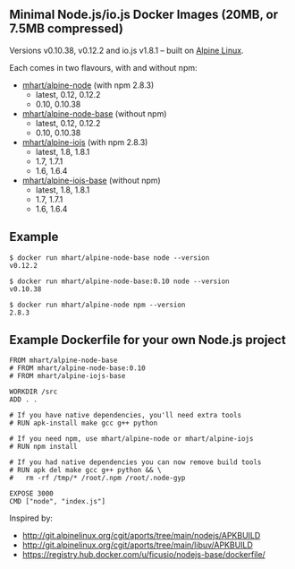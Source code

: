 Minimal Node.js/io.js Docker Images (20MB, or 7.5MB compressed)
---------------------------------------------------------

Versions v0.10.38, v0.12.2 and io.js v1.8.1 –
built on [Alpine Linux](http://alpinelinux.org/).

Each comes in two flavours, with and without npm:

- [mhart/alpine-node](https://registry.hub.docker.com/u/mhart/alpine-node/) (with npm 2.8.3)
  - latest, 0.12, 0.12.2
  - 0.10, 0.10.38
- [mhart/alpine-node-base](https://registry.hub.docker.com/u/mhart/alpine-node-base/) (without npm)
  - latest, 0.12, 0.12.2
  - 0.10, 0.10.38
- [mhart/alpine-iojs](https://registry.hub.docker.com/u/mhart/alpine-iojs/) (with npm 2.8.3)
  - latest, 1.8, 1.8.1
  - 1.7, 1.7.1
  - 1.6, 1.6.4
- [mhart/alpine-iojs-base](https://registry.hub.docker.com/u/mhart/alpine-iojs-base/) (without npm)
  - latest, 1.8, 1.8.1
  - 1.7, 1.7.1
  - 1.6, 1.6.4

Example
-------

    $ docker run mhart/alpine-node-base node --version
    v0.12.2

    $ docker run mhart/alpine-node-base:0.10 node --version
    v0.10.38

    $ docker run mhart/alpine-node npm --version
    2.8.3

Example Dockerfile for your own Node.js project
-----------------------------------------------

    FROM mhart/alpine-node-base
    # FROM mhart/alpine-node-base:0.10
    # FROM mhart/alpine-iojs-base

    WORKDIR /src
    ADD . .

    # If you have native dependencies, you'll need extra tools
    # RUN apk-install make gcc g++ python

    # If you need npm, use mhart/alpine-node or mhart/alpine-iojs
    # RUN npm install

    # If you had native dependencies you can now remove build tools
    # RUN apk del make gcc g++ python && \
    #   rm -rf /tmp/* /root/.npm /root/.node-gyp

    EXPOSE 3000
    CMD ["node", "index.js"]

Inspired by:

- http://git.alpinelinux.org/cgit/aports/tree/main/nodejs/APKBUILD
- http://git.alpinelinux.org/cgit/aports/tree/main/libuv/APKBUILD
- https://registry.hub.docker.com/u/ficusio/nodejs-base/dockerfile/


